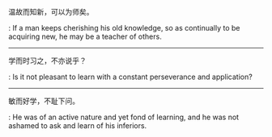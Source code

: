 温故而知新，可以为师矣。

:   If a man keeps cherishing his old knowledge, so as continually to be acquiring
    new, he may be a teacher of others.

---

学而时习之，不亦说乎？

:   Is it not pleasant to learn with a constant perseverance and application?

---

敏而好学，不耻下问。

:   He was of an active nature and yet fond of learning, and he was not ashamed to
    ask and learn of his inferiors.
